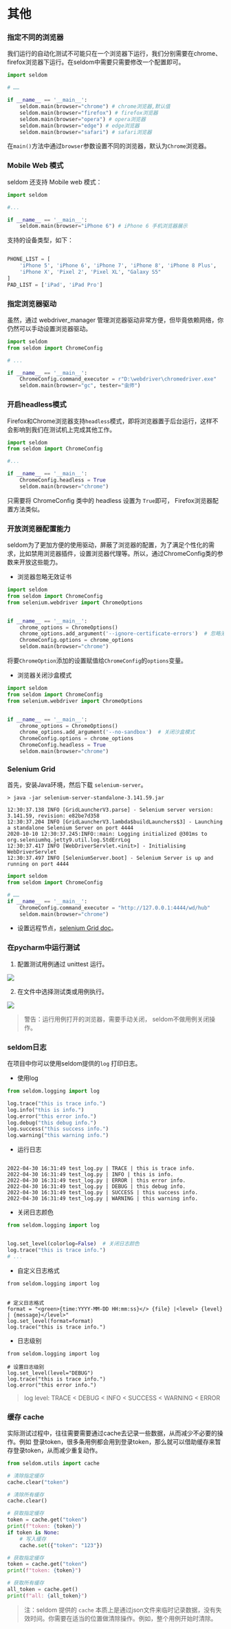 # 其他


### 指定不同的浏览器

我们运行的自动化测试不可能只在一个浏览器下运行，我们分别需要在chrome、firefox浏览器下运行。在seldom中需要只需要修改一个配置即可。

```python
import seldom

# ……

if __name__ == '__main__':
    seldom.main(browser="chrome") # chrome浏览器,默认值
    seldom.main(browser="firefox") # firefox浏览器
    seldom.main(browser="opera") # opera浏览器
    seldom.main(browser="edge") # edge浏览器
    seldom.main(browser="safari") # safari浏览器
```

在`main()`方法中通过`browser`参数设置不同的浏览器，默认为`Chrome`浏览器。


### Mobile Web 模式

seldom 还支持 Mobile web 模式：

```python
import seldom

#...

if __name__ == '__main__':
    seldom.main(browser="iPhone 6") # iPhone 6 手机浏览器展示
```

支持的设备类型，如下：

```python

PHONE_LIST = [
    'iPhone 5', 'iPhone 6', 'iPhone 7', 'iPhone 8', 'iPhone 8 Plus',
    'iPhone X', 'Pixel 2', 'Pixel XL', "Galaxy S5"
]
PAD_LIST = ['iPad', 'iPad Pro']

```

### 指定浏览器驱动

虽然，通过 webdriver_manager 管理浏览器驱动非常方便，但毕竟依赖网络，你仍然可以手动设置浏览器驱动。 

```python
import seldom
from seldom import ChromeConfig

# ...

if __name__ == '__main__':
    ChromeConfig.command_executor = r"D:\webdriver\chromedriver.exe"
    seldom.main(browser="gc", tester="虫师")
```


### 开启headless模式

Firefox和Chrome浏览器支持`headless`模式，即将浏览器置于后台运行，这样不会影响到我们在测试机上完成其他工作。

```python
import seldom
from seldom import ChromeConfig

#...

if __name__ == '__main__':
    ChromeConfig.headless = True
    seldom.main(browser="chrome")
```

只需要将 ChromeConfig 类中的 headless 设置为 `True`即可， Firefox浏览器配置方法类似。

### 开放浏览器配置能力

seldom为了更加方便的使用驱动，屏蔽了浏览器的配置，为了满足个性化的需求，比如禁用浏览器插件，设置浏览器代理等。所以，通过ChromeConfig类的参数来开放这些能力。

* 浏览器忽略无效证书

```python
import seldom
from seldom import ChromeConfig
from selenium.webdriver import ChromeOptions


if __name__ == '__main__':
    chrome_options = ChromeOptions()
    chrome_options.add_argument('--ignore-certificate-errors')  # 忽略无效证书的问题
    ChromeConfig.options = chrome_options
    seldom.main(browser="chrome")
```

将要`ChromeOption`添加的设置赋值给`ChromeConfig`的`options`变量。

* 浏览器关闭沙盒模式

```python
import seldom
from seldom import ChromeConfig
from selenium.webdriver import ChromeOptions


if __name__ == '__main__':
    chrome_options = ChromeOptions()
    chrome_options.add_argument('--no-sandbox')  # 关闭沙盒模式
    ChromeConfig.options = chrome_options
    ChromeConfig.headless = True
    seldom.main(browser="chrome")
```

### Selenium Grid

首先，安装Java环境，然后下载 `selenium-server`。

```shell
> java -jar selenium-server-standalone-3.141.59.jar

12:30:37.138 INFO [GridLauncherV3.parse] - Selenium server version: 3.141.59, revision: e82be7d358
12:30:37.204 INFO [GridLauncherV3.lambda$buildLaunchers$3] - Launching a standalone Selenium Server on port 4444
2020-10-10 12:30:37.245:INFO::main: Logging initialized @301ms to org.seleniumhq.jetty9.util.log.StdErrLog
12:30:37.417 INFO [WebDriverServlet.<init>] - Initialising WebDriverServlet
12:30:37.497 INFO [SeleniumServer.boot] - Selenium Server is up and running on port 4444
```

```python
import seldom
from seldom import ChromeConfig

# ……
if __name__ == '__main__':
    ChromeConfig.command_executor = "http://127.0.0.1:4444/wd/hub"
    seldom.main(browser="chrome")

```

* 设置远程节点，[selenium Grid doc](https://www.selenium.dev/documentation/en/grid/)。


### 在pycharm中运行测试

1. 配置测试用例通过 unittest 运行。

![](/image/pycharm.png)

2. 在文件中选择测试类或用例执行。

![](/image/pycharm_run_case.png) 

> 警告：运行用例打开的浏览器，需要手动关闭， seldom不做用例关闭操作。


### seldom日志

在项目中你可以使用seldom提供的`log` 打印日志。

* 使用log

```python
from seldom.logging import log

log.trace("this is trace info.")
log.info("this is info.")
log.error("this error info.")
log.debug("this debug info.")
log.success("this success info.")
log.warning("this warning info.")
```

* 运行日志

```shell

2022-04-30 16:31:49 test_log.py | TRACE | this is trace info.
2022-04-30 16:31:49 test_log.py | INFO | this is info.
2022-04-30 16:31:49 test_log.py | ERROR | this error info.
2022-04-30 16:31:49 test_log.py | DEBUG | this debug info.
2022-04-30 16:31:49 test_log.py | SUCCESS | this success info.
2022-04-30 16:31:49 test_log.py | WARNING | this warning info.
```

* 关闭日志颜色

```python
from seldom.logging import log


log.set_level(colorlog=False)  # 关闭日志颜色
log.trace("this is trace info.")
# ...
```

* 自定义日志格式

```shell
from seldom.logging import log


# 定义日志格式
format = "<green>{time:YYYY-MM-DD HH:mm:ss}</> {file} |<level> {level} | {message}</level>"
log.set_level(format=format)
log.trace("this is trace info.")
```

* 日志级别

```shell
from seldom.logging import log

# 设置日志级别
log.set_level(level="DEBUG")
log.trace("this is trace info.")
log.error("this error info.")
```

> log level: TRACE < DEBUG < INFO < SUCCESS < WARNING < ERROR


### 缓存 cache

实际测试过程中，往往需要需要通过cache去记录一些数据，从而减少不必要的操作。例如 登录token，很多条用例都会用到登录token，那么就可以借助缓存来暂存登录token，从而减少重复动作。

```python
from seldom.utils import cache

# 清除指定缓存
cache.clear("token")

# 清除所有缓存
cache.clear()

# 获取指定缓存
token = cache.get("token")
print(f"token: {token}")
if token is None:
    # 写入缓存
    cache.set({"token": "123"})

# 获取指定缓存
token = cache.get("token")
print(f"token: {token}")

# 获取所有缓存
all_token = cache.get()
print(f"all: {all_token}")
```

> 注：seldom 提供的 `cache` 本质上是通过json文件来临时记录数据，没有失效时间。你需要在适当的位置做清除操作。例如，整个用例开始时清除。
